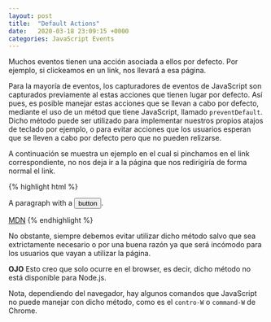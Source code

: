 ```yaml
---
layout: post
title:  "Default Actions"
date:   2020-03-18 23:09:15 +0000
categories: JavaScript Events
---
```


Muchos eventos tienen una acción asociada a ellos por defecto. Por ejemplo, si clickeamos en un link, nos llevará a esa página. 

Para la mayoría de eventos, los capturadores de eventos de JavaScript son capturados previamente al estas acciones que tienen lugar por defecto. Así pues, es posible manejar estas acciones que se llevan a cabo por defecto, mediante el uso de un métod que tiene JavaScript, llamado `preventDefault`. Dicho método puede ser utilizado para implementar nuestros propios atajos de teclado por ejemplo, o para evitar acciones que los usuarios esperan que se lleven a cabo por defecto pero que no pueden relizarse.

A continuación se muestra un ejemplo en el cual si pinchamos en el link correspondiente, no nos deja ir a la página que nos redirigiría de forma normal el link.

{% highlight html %}
<p>A paragraph with a <button>button</button>.</p>
<a href="https://developer.mozilla.org/">MDN</a>
<script>
  let link = document.querySelector("a");
  link.addEventListener("click", event => {
    console.log("Nope.");
    event.preventDefault();
  });
</script>
{% endhighlight %}

No obstante, siempre debemos evitar utilizar dicho método salvo que sea extrictamente necesario o por una buena razón ya que será incómodo para los usuarios que vayan a utilizar la página. 

**OJO** Esto creo que solo ocurre en el browser, es decir, dicho método no está disponible para Node.js. 

Nota, dependiendo del navegador, hay algunos comandos que JavaScript no puede manejar con dicho método, como es el `contro-W` o `command-W` de Chrome.